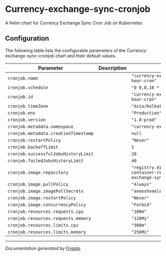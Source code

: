 
Currency-exchange-sync-cronjob
===========

A Helm chart for Currency Exchange Sync Cron Job on Kubernetes


## Configuration

The following table lists the configurable parameters of the Currency-exchange-sync-cronjob chart and their default values.

| Parameter                | Description             | Default        |
| ------------------------ | ----------------------- | -------------- |
| `cronjob.name` |  | `"currency-exchange-sync-fixed-eight-hour-cron"` |
| `cronjob.schedule` |  | `"0 0,8,16 * * *"` |
| `cronjob.id` |  | `"currency-exchange-sync-fixed-eight-hour-cron"` |
| `cronjob.timeZone` |  | `"Asia/Kolkata"` |
| `cronjob.env` |  | `"Production"` |
| `cronjob.version` |  | `"1.0-prod"` |
| `cronjob.metadata.namespace` |  | `"currency-exchange-sync"` |
| `cronjob.metadata.creationTimestamp` |  | `null` |
| `cronjob.restartPolicy` |  | `"Never"` |
| `cronjob.backoffLimit` |  | `1` |
| `cronjob.successfulJobsHistoryLimit` |  | `20` |
| `cronjob.failedJobsHistoryLimit` |  | `40` |
| `cronjob.image.repository` |  | `"registry.digitalocean.com/aneeshneelam-container-registry-sfo3/currency-exchange-sync"` |
| `cronjob.image.pullPolicy` |  | `"Always"` |
| `cronjob.image.imagePullSecrets` |  | `"aneeshneelam-container-registry-sfo3"` |
| `cronjob.image.restartPolicy` |  | `"Never"` |
| `cronjob.image.concurrencyPolicy` |  | `"Forbid"` |
| `cronjob.resources.requests.cpu` |  | `"100m"` |
| `cronjob.resources.requests.memory` |  | `"128Mi"` |
| `cronjob.resources.limits.cpu` |  | `"500m"` |
| `cronjob.resources.limits.memory` |  | `"256Mi"` |



---
_Documentation generated by [Frigate](https://frigate.readthedocs.io)._

